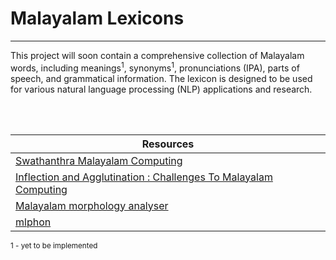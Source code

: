 # Malayalam Lexicons

---

This project will soon contain a comprehensive collection of Malayalam words, including meanings<sup>1</sup>, synonyms<sup>1</sup>, pronunciations (IPA), parts of speech, and grammatical information. The lexicon is designed to be used for various natural language processing (NLP) applications and research.

<br>
<br>

| Resources                                                                                                                            |
| ------------------------------------------------------------------------------------------------------------------------------------ |
| [Swathanthra Malayalam Computing](https://smc.org.in/en/)                                                                            |
| [Inflection and Agglutination : Challenges To Malayalam Computing](https://thottingal.in/documents/MalayalamComputingChallenges.pdf) |
| [Malayalam morphology analyser](https://morph.smc.org.in)                                                                            |
| [mlphon](https://gitlab.com/smc/mlphon)                                                                                              |

<small> 1 - yet to be implemented </small>
